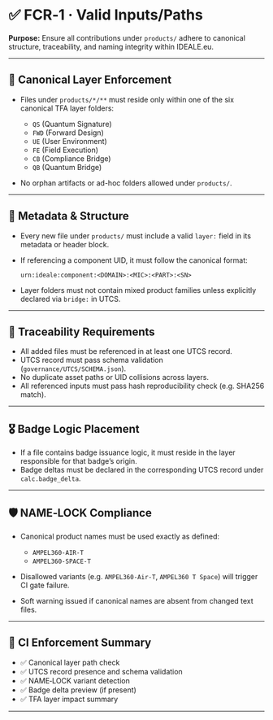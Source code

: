 # ✅ FCR‑1 · Valid Inputs/Paths

**Purpose:** Ensure all contributions under `products/` adhere to canonical structure, traceability, and naming integrity within IDEALE.eu.

---

## 📁 Canonical Layer Enforcement

- Files under `products/*/**` must reside only within one of the six canonical TFA layer folders:
  - `QS` (Quantum Signature)
  - `FWD` (Forward Design)
  - `UE` (User Environment)
  - `FE` (Field Execution)
  - `CB` (Compliance Bridge)
  - `QB` (Quantum Bridge)

- No orphan artifacts or ad-hoc folders allowed under `products/`.

---

## 🧩 Metadata & Structure

- Every new file under `products/` must include a valid `layer:` field in its metadata or header block.
- If referencing a component UID, it must follow the canonical format:
  ```
  urn:ideale:component:<DOMAIN>:<MIC>:<PART>:<SN>
  ```

- Layer folders must not contain mixed product families unless explicitly declared via `bridge:` in UTCS.

---

## 🔗 Traceability Requirements

- All added files must be referenced in at least one UTCS record.
- UTCS record must pass schema validation (`governance/UTCS/SCHEMA.json`).
- No duplicate asset paths or UID collisions across layers.
- All referenced inputs must pass hash reproducibility check (e.g. SHA256 match).

---

## 🎖️ Badge Logic Placement

- If a file contains badge issuance logic, it must reside in the layer responsible for that badge’s origin.
- Badge deltas must be declared in the corresponding UTCS record under `calc.badge_delta`.

---

## 🛡️ NAME‑LOCK Compliance

- Canonical product names must be used exactly as defined:
  - `AMPEL360‑AIR‑T`
  - `AMPEL360‑SPACE‑T`

- Disallowed variants (e.g. `AMPEL360-Air-T`, `AMPEL360 T Space`) will trigger CI gate failure.
- Soft warning issued if canonical names are absent from changed text files.

---

## 🧠 CI Enforcement Summary

- ✅ Canonical layer path check
- ✅ UTCS record presence and schema validation
- ✅ NAME‑LOCK variant detection
- ✅ Badge delta preview (if present)
- ✅ TFA layer impact summary

---

